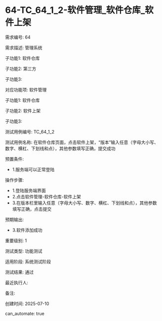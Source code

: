 # 64-TC_64_1_2-软件管理_软件仓库_软件上架

需求编号: 64

需求描述: 管理系统

子功能1: 软件仓库

子功能2: 第三方

子功能3: 


对应功能项: 软件管理

子功能1: 软件仓库

子功能2: 软件上架

子功能3: 


测试用例编号: TC_64_1_2

测试用例名称: 在软件仓库页面，点击软件上架，“版本”输入任意（字母大小写、数字、横杠、下划线和点），其他参数填写正确，提交成功

预置条件:
- 1.服务端可以正常登陆

操作步骤:
- 1.登陆服务端界面
- 2.点击软件管理-软件仓库-软件上架
- 3.在版本栏里输入任意（字母大小写、数字、横杠、下划线和点），其他参数填写正确，点击提交

预期输出:
- 3.软件添加成功

重要级别: 1

测试类型: 功能测试

适用阶段: 系统测试阶段

测试结果: 通过

最近执行人: 

备注: 

创建时间: 2025-07-10

can_automate: true
